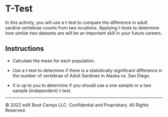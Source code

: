 # T-Test

In this activity, you will use a t-test to compare the difference in adult sardine vertebrae counts from two locations. Applying t-tests to determine how similar two datasets are will be an important skill in your future careers.

## Instructions

* Calculate the mean for each population.

* Use a t-test to determine if there is a statistically significant difference in the number of vertebrae of Adult Sardines in Alaska vs. San Diego.

* It is up to you to determine if you should use a one sample or a two sample (independent) t-test.

- - -

© 2022 edX Boot Camps LLC. Confidential and Proprietary. All Rights Reserved.
